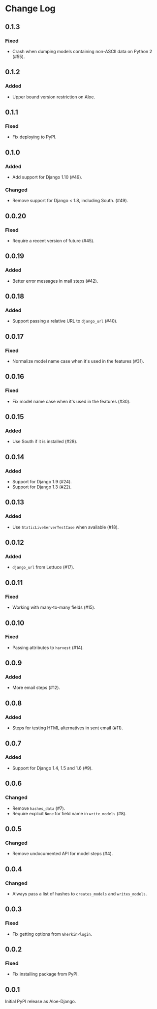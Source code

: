 # Change Log

## 0.1.3

### Fixed

- Crash when dumping models containing non-ASCII data on Python 2 (#55).

## 0.1.2

### Added

- Upper bound version restriction on Aloe.

## 0.1.1

### Fixed

- Fix deploying to PyPI.

## 0.1.0

### Added

- Add support for Django 1.10 (#49).

### Changed

- Remove support for Django < 1.8, including South. (#49).

## 0.0.20

### Fixed

- Require a recent version of future (#45).

## 0.0.19

### Added

- Better error messages in mail steps (#42).

## 0.0.18

### Added

- Support passing a relative URL to `django_url` (#40).

## 0.0.17

### Fixed

- Normalize model name case when it's used in the features (#31).

## 0.0.16

### Fixed

- Fix model name case when it's used in the features (#30).

## 0.0.15

### Added

- Use South if it is installed (#28).

## 0.0.14

### Added

- Support for Django 1.9 (#24).
- Support for Django 1.3 (#22).

## 0.0.13

### Added

- Use `StaticLiveServerTestCase` when available (#18).

## 0.0.12

### Added

- `django_url` from Lettuce (#17).

## 0.0.11

### Fixed

- Working with many-to-many fields (#15).

## 0.0.10

### Fixed

- Passing attributes to `harvest` (#14).

## 0.0.9

### Added

- More email steps (#12).

## 0.0.8

### Added

- Steps for testing HTML alternatives in sent email (#11).

## 0.0.7

### Added

- Support for Django 1.4, 1.5 and 1.6 (#9).

## 0.0.6

### Changed

- Remove `hashes_data` (#7).
- Require explicit `None` for field name in `write_models` (#8).

## 0.0.5

### Changed

- Remove undocumented API for model steps (#4).

## 0.0.4

### Changed

- Always pass a list of hashes to `creates_models` and `writes_models`.

## 0.0.3

### Fixed

- Fix getting options from `GherkinPlugin`.

## 0.0.2

### Fixed

- Fix installing package from PyPI.

## 0.0.1

Initial PyPI release as Aloe-Django.
